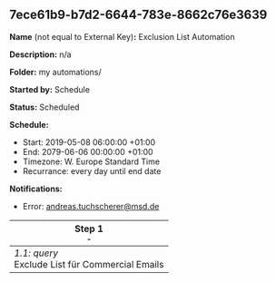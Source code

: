 ## 7ece61b9-b7d2-6644-783e-8662c76e3639

**Name** (not equal to External Key)**:** Exclusion List Automation

**Description:** n/a

**Folder:** my automations/

**Started by:** Schedule

**Status:** Scheduled

**Schedule:**

* Start: 2019-05-08 06:00:00 +01:00
* End: 2079-06-06 00:00:00 +01:00
* Timezone: W. Europe Standard Time
* Recurrance: every day until end date

**Notifications:**

* Error: andreas.tuchscherer@msd.de

| Step 1<br>_<small>-</small>_ |
| --- |
| _1.1: query_<br>Exclude List für Commercial Emails |
